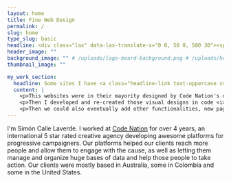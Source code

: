 ```yaml
---
layout: home
title: Fine Web Design
permalink: /
slug: home
type_slug: basic
headline: <div class="lax" data-lax-translate-x="0 0, 50 0, 500 30"><span class="letter-1">H</span><span class="letter-2">e</span><span class="letter-3">l</span><span class="letter-4">l</span><span class="letter-5">o</span><span class="letter-6">!</span></div><div class="lax" data-lax-translate-x="0 0, 50 0, 500 -30"><span class="letter-7">I</span> <span class="letter-8">a</span><span class="letter-9">m</span></div><div class="lax" data-lax-translate-x="0 0, 50 0, 500 30"><span class="letter-10">S</span><span class="letter-11">i</span><span class="letter-12">m</span><span class="letter-13">o</span><span class="letter-14">n</span></div>
header_image: ""
background_image: "" # /uploads/logo-beard-background.png # /uploads/home-header.jpg
thumbnail_image: ""

my_work_section:
  headline: Some sites I have <a class="headline-link text-uppercase smoothScroll" href="#content_development"><span>developed</span></a> through the past five years
  content: |
    <p>This websites were in their mayority designed by Code Nation's designers for client's approval and to be able to then continue to development phase with a full concept, an approved full design with all the required and asked features visible as wireframes created mostly in <i>Photoshop</i>, <i>Illustrator</i> or <i>Adobe XD</i>, very close to the final product as a visual PDF (but this designs aren't a website, just yet...), and so nothing slips through the cracks later. Also avoiding unexpected results at the end in terms of design or the UX concept, so everything is clear from start before beginning the actual website development. Final images and content is normally added by the clients.</p>
    <p>Then I developed and re-created those visual designs in code <i>(using: HTML</i>, <i>SCSS</i>, <i>Liquid</i> and <i>Javascript)</i> as a full dynamic website template following those designs as a guide. Starting sometimes with Bootstrap, sometimes with Slides or some with NationBuilder templates, our mayor skill was to completelly transform and customize those templates which at the end won't resemble the original, but more the new designs. I re-designed the whole website in code including every colour, corner, section and every single page making them also dynamic with Nation Builder's backend in some cases, in some others using Forestry.io, adding then finally sometimes the real content and others placeholder content and images as the client will be able and documented on how to upload everything and manage its site.</p>
    <p>Then we could also eventually add other functionalities, new pages, some in-development design changes or tweaks to the theme, creating new sections or anything coming from our client's feedback during the years and this could have been done by any one in the team.</p>
---
```


I'm Simón Calle Laverde. I worked at <a class="text-codenation" href="www.codenation.com"><u>Code Nation</u></a> for over 4 years, an international 5 star rated creative agency developing awesome platforms for progressive campaigners. Our platforms helped our clients reach more people and allow them to engage with the cause, as well as letting them manage and organize huge bases of data and help those people to take action. Our clients were mostly based in Australia, some in Colombia and some in the United States.